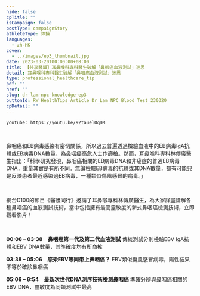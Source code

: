 ```yaml
---
hide: false
cpTitle: ""
isCampaign: false
postType: campaignStory
athleteType: 体操
languages:
  - zh-HK
cover:
  - ../images/ep3_thumbnail.jpg
date: 2023-03-20T00:00:00+08:00
title: 【共享醫識】耳鼻喉科專科醫生破解「鼻咽癌血液測試」迷思
detail: 耳鼻喉科專科醫生破解「鼻咽癌血液測試」迷思
type: professional_healthcare_tip
pdf: ""
href: ""
slug: dr-lam-npc-knowledge-ep3
buttonId: RW_HealthTips_Article_Dr_Lam_NPC_Blood_Test_230320
cpDetail: ""
---
```

`youtube: https://youtu.be/92tauelOqDM`

<br/>

鼻咽癌和EB病毒感染有密切關係，所以過去普遍透過檢驗血液中的EB病毒IgA抗體或EB病毒DNA數量，為鼻咽癌高危人士作篩檢。然而，耳鼻喉科專科林傳廣醫生指出：「科學研究發現，鼻咽癌相關的EB病毒DNA和非癌症的普通EB病毒DNA，重量其實是有所不同。無論檢驗EB病毒的抗體或其DNA數量，都有可能只是反映患者最近感染過EB病毒，一種類似傷風感冒的病毒。」

<br/>

網台D100的節目《醫護同行》邀請了耳鼻喉專科林傳廣醫生，為大家詳盡講解各種鼻咽癌的血液測試技術，當中包括擁有最高靈敏度的新式鼻咽癌檢測技術，立即觀看影片！

<br/>

**00:08 – 03:38　鼻咽癌第一代及第二代血液測試**
傳統測試分別檢驗EBV IgA抗體和EBV DNA數量，其準確度均有所商榷

**03:38 – 05:06　感染EBV等同患上鼻咽癌？**
EBV類似傷風感冒病毒，陽性結果不等於確診鼻咽癌

**05:06 – 6:54　最新次世代DNA測序技術檢測鼻咽癌**
準確分辨與鼻咽癌相關的EBV DNA，靈敏度為同類測試中最高
